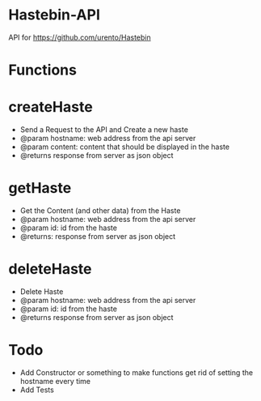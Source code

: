 # Hastebin-API

API for https://github.com/urento/Hastebin

# Functions

# createHaste

- Send a Request to the API and Create a new haste
- @param hostname: web address from the api server
- @param content: content that should be displayed in the haste
- @returns response from server as json object

# getHaste

- Get the Content (and other data) from the Haste
- @param hostname: web address from the api server
- @param id: id from the haste
- @returns: response from server as json object

# deleteHaste

- Delete Haste
- @param hostname: web address from the api server
- @param id: id from the haste
- @returns response from server as json object

# Todo

- Add Constructor or something to make functions get rid of setting the hostname every time
- Add Tests
